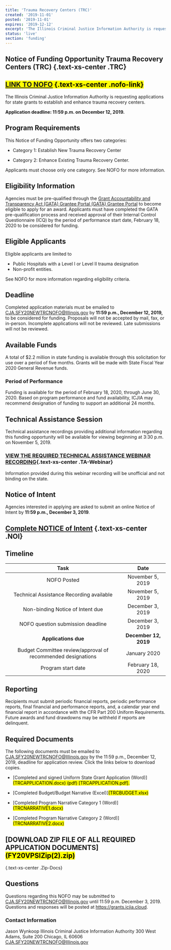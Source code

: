 ```yaml
---
title: 'Trauma Recovery Centers (TRC)'
created: '2019-11-01'
posted: '2019-11-01'
expires: '2019-12-12'
excerpt: 'The Illinois Criminal Justice Information Authority is requesting applications for state grants to establish and enhance trauma recovery centers.'
status: 'live'
section: 'funding'
---
```

## Notice of Funding Opportunity Trauma Recovery Centers (TRC) {.text-xs-center .TRC}

## <mark>[LINK TO NOFO](NOFOVPSI.pdf) {.text-xs-center .nofo-link}</mark>

The Illinois Criminal Justice Information Authority is requesting applications for state grants to establish and enhance trauma recovery centers. 

**Application deadline: 11:59 p.m. on December 12, 2019.**

## Program Requirements

This Notice of Funding Opportunity offers two categories:

- Category 1: Establish New Trauma Recovery Center

- Category 2: Enhance Existing Trauma Recovery Center. 

Applicants must choose only one category. See NOFO for more information.

## Eligibility Information

Agencies must be pre-qualified through the [Grant Accountability and Transparency Act (GATA) Grantee Portal (GATA) Grantee Portal](https://grants.illinois.gov/portal/) to become eligible to apply for an award.  Applicants must have completed the GATA pre-qualification process and received approval of their Internal Control Questionnaire (ICQ) by the period of performance start date, February 18, 2020 to be considered for funding.  

## Eligible Applicants

Eligible applicants are limited to 

- Public Hospitals with a Level I or Level II trauma designation
-	Non-profit entities.

See NOFO for more information regarding eligibility criteria.

## Deadline

Completed application materials must be emailed to CJA.SFY20NEWTRCNOFO@Illinois.gov by **11:59 p.m., December 12, 2019,** to be considered for funding. Proposals will not be accepted by mail, fax, or in-person. Incomplete applications will not be reviewed. Late submissions will not be reviewed.

## Available Funds

A total of $2.2 million in state funding is available through this solicitation for use over a period of five months. Grants will be made with State Fiscal Year 2020 General Revenue funds.      

### Period of Performance

Funding is available for the period of February 18, 2020, through June 30, 2020. Based on program performance and fund availability, ICJIA may recommend designation of funding to support an additional 24 months.  

## Technical Assistance Session

Technical assistance recordings providing additional information regarding this funding opportunity will be available for viewing beginning at 3:30 p.m. on November 5, 2019. 

	
### [VIEW THE REQUIRED TECHNICAL ASSISTANCE WEBINAR RECORDING](https://youtu.be/KwOyaaTQFNw){.text-xs-center .TA-Webinar}</mark>

Information provided during this webinar recording will be unofficial and not binding on the state.

## Notice of Intent 
	
Agencies interested in applying are asked to submit an online Notice of Intent by **11:59 p.m., December 3, 2019**.

## [Complete NOTICE of Intent](https://icjia.az1.qualtrics.com/jfe/form/SV_cCpxgR4FeMzYBox) {.text-xs-center .NOI}

## Timeline

Task | Date
:----: | :---:
NOFO Posted | November 5, 2019
Technical Assistance Recording available | November 5, 2019
Non-binding Notice of Intent due |  December 3, 2019
NOFO question submission deadline | December 3, 2019
**Applications due** | **December 12, 2019**
Budget Committee review/approval of recommended designations | January 2020
Program start date | February 18, 2020 

## Reporting

Recipients must submit periodic financial reports, periodic performance reports, final financial and performance reports, and, a calendar year end financial report in accordance with the CFR Part 200 Uniform Requirements. Future awards and fund drawdowns may be withheld if reports are delinquent.

## Required Documents

The following documents must be emailed to CJA.SFY20NEWTRCNOFO@Illinois.gov by the 11:59 p.m., December 12, 2019, deadline for application review. Click the links below to download copies.

- [Completed and signed Uniform State Grant Application (Word)]<mark>(TRCAPPLICATION.docx) (pdf) [TRCAPPLICATION.pdf].</mark> 
	
- [Completed Budget/Budget Narrative (Excel)]<mark>(TRCBUDGET.xlsx)</mark> 

- [Completed Program Narrative Category 1 (Word)]<mark>(TRCNARRATIVE1.docx)</mark>
	
- [Completed Program Narrative Category 2 (Word)]<mark>(TRCNARRATIVE2.docx)</mark>

## [DOWNLOAD ZIP FILE OF ALL REQUIRED APPLICATION DOCUMENTS]<mark>(FY20VPSIZip(2).zip)</mark>
 {.text-xs-center .Zip-Docs}
## Questions

Questions regarding this NOFO may be submitted to CJA.SFY20NEWTRCNOFO@Illinois.gov until 11:59 p.m. December 3, 2019.  Questions and responses will be posted at https://grants.icjia.cloud.

### Contact Information

Jason Wynkoop
Illinois Criminal Justice Information Authority
300 West Adams, Suite 200
Chicago, IL 60606
CJA.SFY20NEWTRCNOFO@Illinois.gov









